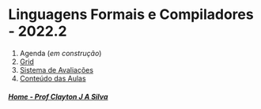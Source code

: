 # Linguagens Formais e Compiladores - 2022.2

1. Agenda (*em construção*)
2. [Grid](compiladores/Grid_Compiladores.md)
3. [Sistema de Avaliações](/./avaliacoes.md)
4. [Conteúdo das Aulas](compiladores_aulas.md)


##### [Home - Prof Clayton J A Silva](/./avaliacoes.md)
